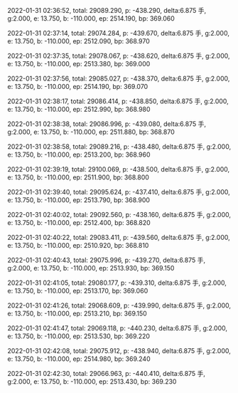 2022-01-31 02:36:52, total: 29089.290, p: -438.290, delta:6.875 手, g:2.000, e: 13.750, b: -110.000, ep: 2514.190, bp: 369.060

2022-01-31 02:37:14, total: 29074.284, p: -439.670, delta:6.875 手, g:2.000, e: 13.750, b: -110.000, ep: 2512.090, bp: 368.970

2022-01-31 02:37:35, total: 29078.067, p: -438.620, delta:6.875 手, g:2.000, e: 13.750, b: -110.000, ep: 2513.380, bp: 369.000

2022-01-31 02:37:56, total: 29085.027, p: -438.370, delta:6.875 手, g:2.000, e: 13.750, b: -110.000, ep: 2514.190, bp: 369.070

2022-01-31 02:38:17, total: 29086.414, p: -438.850, delta:6.875 手, g:2.000, e: 13.750, b: -110.000, ep: 2512.990, bp: 368.980

2022-01-31 02:38:38, total: 29086.996, p: -439.080, delta:6.875 手, g:2.000, e: 13.750, b: -110.000, ep: 2511.880, bp: 368.870

2022-01-31 02:38:58, total: 29089.216, p: -438.480, delta:6.875 手, g:2.000, e: 13.750, b: -110.000, ep: 2513.200, bp: 368.960

2022-01-31 02:39:19, total: 29100.069, p: -438.500, delta:6.875 手, g:2.000, e: 13.750, b: -110.000, ep: 2511.900, bp: 368.800

2022-01-31 02:39:40, total: 29095.624, p: -437.410, delta:6.875 手, g:2.000, e: 13.750, b: -110.000, ep: 2513.790, bp: 368.900

2022-01-31 02:40:02, total: 29092.560, p: -438.160, delta:6.875 手, g:2.000, e: 13.750, b: -110.000, ep: 2512.400, bp: 368.820

2022-01-31 02:40:22, total: 29083.411, p: -439.560, delta:6.875 手, g:2.000, e: 13.750, b: -110.000, ep: 2510.920, bp: 368.810

2022-01-31 02:40:43, total: 29075.996, p: -439.270, delta:6.875 手, g:2.000, e: 13.750, b: -110.000, ep: 2513.930, bp: 369.150

2022-01-31 02:41:05, total: 29080.177, p: -439.310, delta:6.875 手, g:2.000, e: 13.750, b: -110.000, ep: 2513.170, bp: 369.060

2022-01-31 02:41:26, total: 29068.609, p: -439.990, delta:6.875 手, g:2.000, e: 13.750, b: -110.000, ep: 2513.210, bp: 369.150

2022-01-31 02:41:47, total: 29069.118, p: -440.230, delta:6.875 手, g:2.000, e: 13.750, b: -110.000, ep: 2513.530, bp: 369.220

2022-01-31 02:42:08, total: 29075.912, p: -438.940, delta:6.875 手, g:2.000, e: 13.750, b: -110.000, ep: 2514.980, bp: 369.240

2022-01-31 02:42:30, total: 29066.963, p: -440.410, delta:6.875 手, g:2.000, e: 13.750, b: -110.000, ep: 2513.430, bp: 369.230